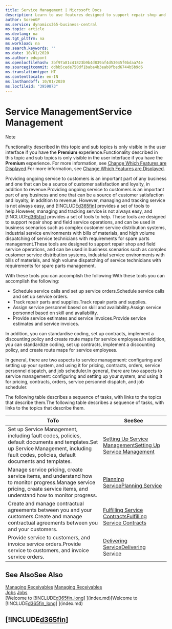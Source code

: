 ```yaml
---
title: Service Management | Microsoft Docs
description: Learn to use features designed to support repair shop and field service operations.
author: SorenGP
ms.service: dynamics365-business-central
ms.topic: article
ms.devlang: na
ms.tgt_pltfrm: na
ms.workload: na
ms.search.keywords: ''
ms.date: 10/01/2020
ms.author: edupont
ms.openlocfilehash: 3bf97a81c41823b9b4d839af4d53045f0bdaa74e
ms.sourcegitcommit: ddbb5cede750df1baba4b3eab8fbed6744b5b9d6
ms.translationtype: HT
ms.contentlocale: en-IN
ms.lasthandoff: 10/01/2020
ms.locfileid: "3959873"
---
```

# <a name="service-management"></a><span data-ttu-id="b9abf-103">Service Management</span><span class="sxs-lookup"><span data-stu-id="b9abf-103">Service Management</span></span>
> [!NOTE]
> <span data-ttu-id="b9abf-104">Functionality described in this topic and sub topics is only visible in the user interface if you have the **Premium** experience.</span><span class="sxs-lookup"><span data-stu-id="b9abf-104">Functionality described in this topic and sub topics is only visible in the user interface if you have the **Premium** experience.</span></span> <span data-ttu-id="b9abf-105">For more information, see [Change Which Features are Displayed](ui-experiences.md).</span><span class="sxs-lookup"><span data-stu-id="b9abf-105">For more information, see [Change Which Features are Displayed](ui-experiences.md).</span></span>

<span data-ttu-id="b9abf-106">Providing ongoing service to customers is an important part of any business and one that can be a source of customer satisfaction and loyalty, in addition to revenue.</span><span class="sxs-lookup"><span data-stu-id="b9abf-106">Providing ongoing service to customers is an important part of any business and one that can be a source of customer satisfaction and loyalty, in addition to revenue.</span></span> <span data-ttu-id="b9abf-107">However, managing and tracking service is not always easy, and [!INCLUDE[d365fin](includes/d365fin_md.md)] provides a set of tools to help.</span><span class="sxs-lookup"><span data-stu-id="b9abf-107">However, managing and tracking service is not always easy, and [!INCLUDE[d365fin](includes/d365fin_md.md)] provides a set of tools to help.</span></span> <span data-ttu-id="b9abf-108">These tools are designed to support repair shop and field service operations, and can be used in business scenarios such as complex customer service distribution systems, industrial service environments with bills of materials, and high volume dispatching of service technicians with requirements for spare parts management.</span><span class="sxs-lookup"><span data-stu-id="b9abf-108">These tools are designed to support repair shop and field service operations, and can be used in business scenarios such as complex customer service distribution systems, industrial service environments with bills of materials, and high volume dispatching of service technicians with requirements for spare parts management.</span></span>  

 <span data-ttu-id="b9abf-109">With these tools you can accomplish the following:</span><span class="sxs-lookup"><span data-stu-id="b9abf-109">With these tools you can accomplish the following:</span></span>  

* <span data-ttu-id="b9abf-110">Schedule service calls and set up service orders.</span><span class="sxs-lookup"><span data-stu-id="b9abf-110">Schedule service calls and set up service orders.</span></span>  
* <span data-ttu-id="b9abf-111">Track repair parts and supplies.</span><span class="sxs-lookup"><span data-stu-id="b9abf-111">Track repair parts and supplies.</span></span>  
* <span data-ttu-id="b9abf-112">Assign service personnel based on skill and availability.</span><span class="sxs-lookup"><span data-stu-id="b9abf-112">Assign service personnel based on skill and availability.</span></span>  
* <span data-ttu-id="b9abf-113">Provide service estimates and service invoices.</span><span class="sxs-lookup"><span data-stu-id="b9abf-113">Provide service estimates and service invoices.</span></span>  

<span data-ttu-id="b9abf-114">In addition, you can standardise coding, set up contracts, implement a discounting policy and create route maps for service employees.</span><span class="sxs-lookup"><span data-stu-id="b9abf-114">In addition, you can standardize coding, set up contracts, implement a discounting policy, and create route maps for service employees.</span></span>  

<span data-ttu-id="b9abf-115">In general, there are two aspects to service management: configuring and setting up your system, and using it for pricing, contracts, orders, service personnel dispatch, and job scheduler.</span><span class="sxs-lookup"><span data-stu-id="b9abf-115">In general, there are two aspects to service management: configuring and setting up your system, and using it for pricing, contracts, orders, service personnel dispatch, and job scheduler.</span></span>  

<span data-ttu-id="b9abf-116">The following table describes a sequence of tasks, with links to the topics that describe them.</span><span class="sxs-lookup"><span data-stu-id="b9abf-116">The following table describes a sequence of tasks, with links to the topics that describe them.</span></span>   

|<span data-ttu-id="b9abf-117">**To**</span><span class="sxs-lookup"><span data-stu-id="b9abf-117">**To**</span></span>|<span data-ttu-id="b9abf-118">**See**</span><span class="sxs-lookup"><span data-stu-id="b9abf-118">**See**</span></span>|  
|------------|-------------|  
|<span data-ttu-id="b9abf-119">Set up Service Management, including fault codes, policies, default documents and templates.</span><span class="sxs-lookup"><span data-stu-id="b9abf-119">Set up Service Management, including fault codes, policies, default documents and templates.</span></span>|[<span data-ttu-id="b9abf-120">Setting Up Service Management</span><span class="sxs-lookup"><span data-stu-id="b9abf-120">Setting Up Service Management</span></span>](service-setup-service.md)|  
|<span data-ttu-id="b9abf-121">Manage service pricing, create service items, and understand how to monitor progress.</span><span class="sxs-lookup"><span data-stu-id="b9abf-121">Manage service pricing, create service items, and understand how to monitor progress.</span></span>|[<span data-ttu-id="b9abf-122">Planning Service</span><span class="sxs-lookup"><span data-stu-id="b9abf-122">Planning Service</span></span>](service-plan-service.md)|  
|<span data-ttu-id="b9abf-123">Create and manage contractual agreements between you and your customers.</span><span class="sxs-lookup"><span data-stu-id="b9abf-123">Create and manage contractual agreements between you and your customers.</span></span>|[<span data-ttu-id="b9abf-124">Fulfilling Service Contracts</span><span class="sxs-lookup"><span data-stu-id="b9abf-124">Fulfilling Service Contracts</span></span>](service-fulfill-service-contracts.md)|  
|<span data-ttu-id="b9abf-125">Provide service to customers, and invoice service orders.</span><span class="sxs-lookup"><span data-stu-id="b9abf-125">Provide service to customers, and invoice service orders.</span></span>|[<span data-ttu-id="b9abf-126">Delivering Service</span><span class="sxs-lookup"><span data-stu-id="b9abf-126">Delivering Service</span></span>](service-deliver-service.md)|  

## <a name="see-also"></a><span data-ttu-id="b9abf-127">See Also</span><span class="sxs-lookup"><span data-stu-id="b9abf-127">See Also</span></span>  
<span data-ttu-id="b9abf-128">[Managing Receivables](receivables-manage-receivables.md) </span><span class="sxs-lookup"><span data-stu-id="b9abf-128">[Managing Receivables](receivables-manage-receivables.md) </span></span>  
<span data-ttu-id="b9abf-129">[Jobs](projects-how-create-jobs.md) </span><span class="sxs-lookup"><span data-stu-id="b9abf-129">[Jobs](projects-how-create-jobs.md) </span></span>  
<span data-ttu-id="b9abf-130">[Welcome to [!INCLUDE[d365fin_long](includes/d365fin_long_md.md)] ](index.md)</span><span class="sxs-lookup"><span data-stu-id="b9abf-130">[Welcome to [!INCLUDE[d365fin_long](includes/d365fin_long_md.md)] ](index.md)</span></span>

## [!INCLUDE[d365fin](includes/free_trial_md.md)]  
